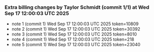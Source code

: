 
### Extra billing changes by Taylor Schmidt (commit 1/1) at Wed Sep 17 12:00:03 UTC 2025
* note 1 (commit 1) Wed Sep 17 12:00:03 UTC 2025 token=10809
* note 2 (commit 1) Wed Sep 17 12:00:03 UTC 2025 token=30392
* note 3 (commit 1) Wed Sep 17 12:00:03 UTC 2025 token=8010
* note 4 (commit 1) Wed Sep 17 12:00:03 UTC 2025 token=218
* note 5 (commit 1) Wed Sep 17 12:00:03 UTC 2025 token=23040
